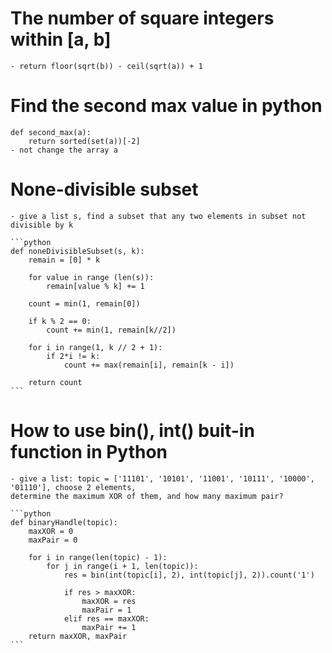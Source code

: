 # The number of square integers within [a, b]
    - return floor(sqrt(b)) - ceil(sqrt(a)) + 1

# Find the second max value in python
    def second_max(a):
        return sorted(set(a))[-2]
    - not change the array a

# None-divisible subset
    - give a list s, find a subset that any two elements in subset not divisible by k

    ```python
    def noneDivisibleSubset(s, k):
        remain = [0] * k

        for value in range (len(s)):
            remain[value % k] += 1

        count = min(1, remain[0])

        if k % 2 == 0:
            count += min(1, remain[k//2])
        
        for i in range(1, k // 2 + 1):
            if 2*i != k:
                count += max(remain[i], remain[k - i])
        
        return count
    ```

# How to use bin(), int() buit-in function in Python
    - give a list: topic = ['11101', '10101', '11001', '10111', '10000', '01110'], choose 2 elements, 
    determine the maximum XOR of them, and how many maximum pair?

    ```python
    def binaryHandle(topic):
        maxXOR = 0
        maxPair = 0

        for i in range(len(topic) - 1):
            for j in range(i + 1, len(topic)):
                res = bin(int(topic[i], 2), int(topic[j], 2)).count('1')

                if res > maxXOR:
                    maxXOR = res
                    maxPair = 1
                elif res == maxXOR:
                    maxPair += 1
        return maxXOR, maxPair
    ```


